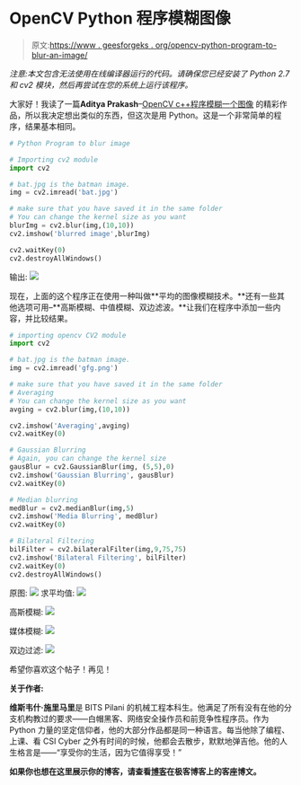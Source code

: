 # OpenCV Python 程序模糊图像

> 原文:[https://www . geesforgeks . org/opencv-python-program-to-blur-an-image/](https://www.geeksforgeeks.org/opencv-python-program-to-blur-an-image/)

*注意:本文包含无法使用在线编译器运行的代码。请确保您已经安装了 Python 2.7 和 cv2 模块，然后再尝试在您的系统上运行该程序。*

大家好！我读了一篇**Aditya Prakash**–<u>[OpenCV c++程序模糊一个图像](https://www.geeksforgeeks.org/opencv-c-program-to-blur-an-image/)</u> 的精彩作品，所以我决定想出类似的东西，但这次是用 Python。这是一个非常简单的程序，结果基本相同。

```py
# Python Program to blur image

# Importing cv2 module
import cv2 

# bat.jpg is the batman image.
img = cv2.imread('bat.jpg') 

# make sure that you have saved it in the same folder
# You can change the kernel size as you want
blurImg = cv2.blur(img,(10,10)) 
cv2.imshow('blurred image',blurImg)

cv2.waitKey(0)
cv2.destroyAllWindows()
```

输出:
![](img/c9369aaa6e6f750bc96f7b716eb69631.png)

现在，上面的这个程序正在使用一种叫做**平均的图像模糊技术。**还有一些其他选项可用–**高斯模糊、中值模糊、双边滤波。**让我们在程序中添加一些内容，并比较结果。

```py
# importing opencv CV2 module
import cv2 

# bat.jpg is the batman image.
img = cv2.imread('gfg.png')

# make sure that you have saved it in the same folder
# Averaging
# You can change the kernel size as you want
avging = cv2.blur(img,(10,10))

cv2.imshow('Averaging',avging)
cv2.waitKey(0)

# Gaussian Blurring
# Again, you can change the kernel size
gausBlur = cv2.GaussianBlur(img, (5,5),0) 
cv2.imshow('Gaussian Blurring', gausBlur)
cv2.waitKey(0)

# Median blurring
medBlur = cv2.medianBlur(img,5)
cv2.imshow('Media Blurring', medBlur)
cv2.waitKey(0)

# Bilateral Filtering
bilFilter = cv2.bilateralFilter(img,9,75,75)
cv2.imshow('Bilateral Filtering', bilFilter)
cv2.waitKey(0)
cv2.destroyAllWindows()
```

原图:
![](img/4c232a4b5d3f7b4ecdc61aed07d4fff9.png)
求平均值:
![](img/61b7762e46a6cda5efcb314f0ec50161.png)

高斯模糊:
![](img/5dca493581e43c2a79c1d43642f910a3.png)

媒体模糊:
![](img/8447c0e2502ce86bc671d8a45f1dc1e2.png)

双边过滤:
![](img/3566b2859cd53e81a3e36b764112733d.png)

希望你喜欢这个帖子！再见！

**关于作者:**

**维斯韦什·施里马里**是 BITS Pilani 的机械工程本科生。他满足了所有没有在他的分支机构教过的要求——白帽黑客、网络安全操作员和前竞争性程序员。作为 Python 力量的坚定信仰者，他的大部分作品都是同一种语言。每当他除了编程、上课、看 CSI Cyber 之外有时间的时候，他都会去散步，默默地弹吉他。他的人生格言是——“享受你的生活，因为它值得享受！”

**如果你也想在这里展示你的博客，请查看[博客](http://geeksquiz.com/gblog/)在极客博客上的客座博文。**